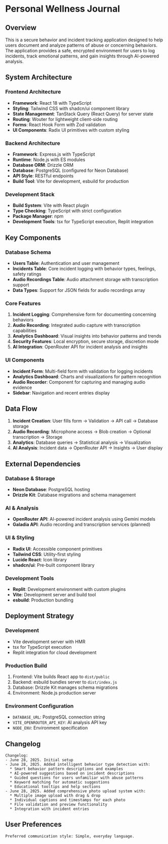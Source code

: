 # Personal Wellness Journal

## Overview

This is a secure behavior and incident tracking application designed to help users document and analyze patterns of abuse or concerning behaviors. The application provides a safe, encrypted environment for users to log incidents, track emotional patterns, and gain insights through AI-powered analysis.

## System Architecture

### Frontend Architecture
- **Framework**: React 18 with TypeScript
- **Styling**: Tailwind CSS with shadcn/ui component library
- **State Management**: TanStack Query (React Query) for server state
- **Routing**: Wouter for lightweight client-side routing
- **Forms**: React Hook Form with Zod validation
- **UI Components**: Radix UI primitives with custom styling

### Backend Architecture
- **Framework**: Express.js with TypeScript
- **Runtime**: Node.js with ES modules
- **Database ORM**: Drizzle ORM
- **Database**: PostgreSQL (configured for Neon Database)
- **API Style**: RESTful endpoints
- **Build Tool**: Vite for development, esbuild for production

### Development Stack
- **Build System**: Vite with React plugin
- **Type Checking**: TypeScript with strict configuration
- **Package Manager**: npm
- **Development Tools**: tsx for TypeScript execution, Replit integration

## Key Components

### Database Schema
- **Users Table**: Authentication and user management
- **Incidents Table**: Core incident logging with behavior types, feelings, safety ratings
- **Audio Recordings Table**: Audio attachment storage with transcription support
- **Data Types**: Support for JSON fields for audio recordings array

### Core Features
1. **Incident Logging**: Comprehensive form for documenting concerning behaviors
2. **Audio Recording**: Integrated audio capture with transcription capabilities
3. **Analytics Dashboard**: Visual insights into behavior patterns and trends
4. **Security Features**: Local encryption, secure storage, discretion mode
5. **AI Integration**: OpenRouter API for incident analysis and insights

### UI Components
- **Incident Form**: Multi-field form with validation for logging incidents
- **Analytics Dashboard**: Charts and visualizations for pattern recognition
- **Audio Recorder**: Component for capturing and managing audio evidence
- **Sidebar**: Navigation and recent entries display

## Data Flow

1. **Incident Creation**: User fills form → Validation → API call → Database storage
2. **Audio Recording**: Microphone access → Blob creation → Optional transcription → Storage
3. **Analytics**: Database queries → Statistical analysis → Visualization
4. **AI Analysis**: Incident data → OpenRouter API → Insights → User display

## External Dependencies

### Database & Storage
- **Neon Database**: PostgreSQL hosting
- **Drizzle Kit**: Database migrations and schema management

### AI & Analysis
- **OpenRouter API**: AI-powered incident analysis using Gemini models
- **Galadia API**: Audio recording and transcription services (planned)

### UI & Styling
- **Radix UI**: Accessible component primitives
- **Tailwind CSS**: Utility-first styling
- **Lucide React**: Icon library
- **shadcn/ui**: Pre-built component library

### Development Tools
- **Replit**: Development environment with custom plugins
- **Vite**: Development server and build tool
- **esbuild**: Production bundling

## Deployment Strategy

### Development
- Vite development server with HMR
- tsx for TypeScript execution
- Replit integration for cloud development

### Production Build
1. Frontend: Vite builds React app to `dist/public`
2. Backend: esbuild bundles server to `dist/index.js`
3. Database: Drizzle Kit manages schema migrations
4. Environment: Node.js production server

### Environment Configuration
- `DATABASE_URL`: PostgreSQL connection string
- `VITE_OPENROUTER_API_KEY`: AI analysis API key
- `NODE_ENV`: Environment specification

## Changelog

```
Changelog:
- June 28, 2025. Initial setup
- June 28, 2025. Added intelligent behavior type detection with:
  * Smart behavior pattern descriptions and examples
  * AI-powered suggestions based on incident descriptions
  * Guided questions for users unfamiliar with abuse patterns
  * Keyword matching for automatic suggestions
  * Educational tooltips and help sections
- June 28, 2025. Added comprehensive photo upload system with:
  * Multiple image upload with drag & drop
  * Individual captions and timestamps for each photo
  * File validation and preview functionality
  * Integration with incident entries
```

## User Preferences

```
Preferred communication style: Simple, everyday language.
```